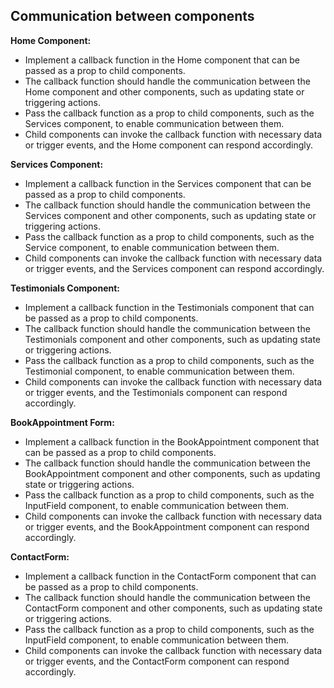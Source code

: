 ## Communication between components

**Home Component:**

- Implement a callback function in the Home component that can be passed as a prop to child components.
- The callback function should handle the communication between the Home component and other components, such as updating state or triggering actions.
- Pass the callback function as a prop to child components, such as the Services component, to enable communication between them.
- Child components can invoke the callback function with necessary data or trigger events, and the Home component can respond accordingly.

**Services Component:**

- Implement a callback function in the Services component that can be passed as a prop to child components.
- The callback function should handle the communication between the Services component and other components, such as updating state or triggering actions.
- Pass the callback function as a prop to child components, such as the Service component, to enable communication between them.
- Child components can invoke the callback function with necessary data or trigger events, and the Services component can respond accordingly.

**Testimonials Component:**

- Implement a callback function in the Testimonials component that can be passed as a prop to child components.
- The callback function should handle the communication between the Testimonials component and other components, such as updating state or triggering actions.
- Pass the callback function as a prop to child components, such as the Testimonial component, to enable communication between them.
- Child components can invoke the callback function with necessary data or trigger events, and the Testimonials component can respond accordingly.

**BookAppointment Form:**

- Implement a callback function in the BookAppointment component that can be passed as a prop to child components.
- The callback function should handle the communication between the BookAppointment component and other components, such as updating state or triggering actions.
- Pass the callback function as a prop to child components, such as the InputField component, to enable communication between them.
- Child components can invoke the callback function with necessary data or trigger events, and the BookAppointment component can respond accordingly.

**ContactForm:**

- Implement a callback function in the ContactForm component that can be passed as a prop to child components.
- The callback function should handle the communication between the ContactForm component and other components, such as updating state or triggering actions.
- Pass the callback function as a prop to child components, such as the InputField component, to enable communication between them.
- Child components can invoke the callback function with necessary data or trigger events, and the ContactForm component can respond accordingly.
